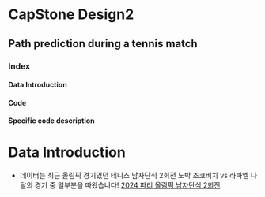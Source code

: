# CapStone Design2 

## Path prediction during a tennis match

### Index

#### Data Introduction

#### Code

#### Specific code description

# Data Introduction

* 데이터는 최근 올림픽 경기였던 테니스 남자단식 2회전 노박 조코비치 vs 라파엘 나달의 경기 중 일부분을 따왔습니다!
  [2024 파리 올림픽 남자단식 2회전](https://www.youtube.com/watch?v=8Mlg7s6gW-M)
   
  
